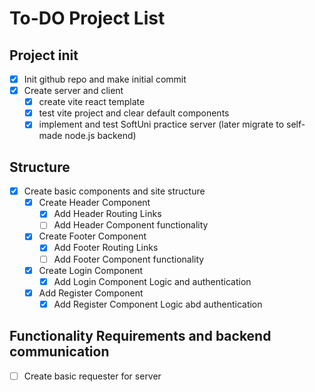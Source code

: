 # To-DO Project List

## Project init
- [X] Init github repo and make initial commit
- [X] Create server and client
   - [X] create vite react template
   - [X] test vite project and clear default components
   - [X] implement and test SoftUni practice server (later migrate to self-made node.js backend)

## Structure
- [X] Create basic components and site structure
  - [X] Create Header Component
    - [X] Add Header Routing Links
    - [ ] Add Header Component functionality
  - [X] Create Footer Component
    - [X] Add Footer Routing Links
    - [ ] Add Footer Component functionality
  - [X] Create Login Component
    - [X] Add Login Component Logic and authentication
  - [X] Add Register Component
    - [X] Add Register Component Logic abd authentication

## Functionality Requirements and backend communication
- [ ] Create basic requester for server